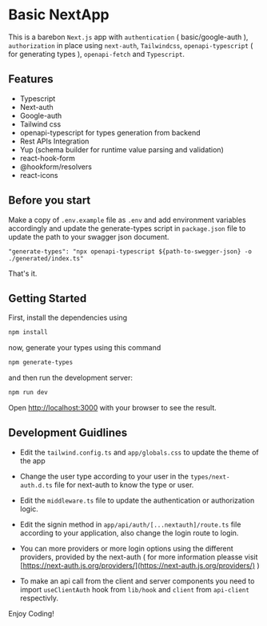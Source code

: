 # Basic NextApp

This is a barebon `Next.js` app with `authentication` ( basic/google-auth ), `authorization` in place using `next-auth`, `Tailwindcss`, `openapi-typescript` ( for generating types ), `openapi-fetch` and `Typescript`.

## Features

- Typescript
- Next-auth
- Google-auth
- Tailwind css
- openapi-typescript for types generation from backend
- Rest APIs Integration
- Yup (schema builder for runtime value parsing and validation)
- react-hook-form
- @hookform/resolvers
- react-icons

## Before you start

Make a copy of `.env.example` file as `.env` and add environment variables accordingly and update the generate-types script in `package.json` file to update the path to your swagger json document.

`"generate-types": "npx openapi-typescript ${path-to-swegger-json} -o ./generated/index.ts"`

That's it.

## Getting Started

First, install the dependencies using

```bash
npm install
```

now, generate your types using this command

```bash
npm generate-types
```

and then run the development server:

```bash
npm run dev
```

Open [http://localhost:3000](http://localhost:3000) with your browser to see the result.

## Development Guidlines

- Edit the `tailwind.config.ts` and `app/globals.css` to update the theme of the app

- Change the user type according to your user in the `types/next-auth.d.ts` file for next-auth to know the type or user.

- Edit the `middleware.ts` file to update the authentication or authorization logic.

- Edit the signin method in `app/api/auth/[...nextauth]/route.ts` file according to your application, also change the login route to login.

- You can more providers or more login options using the different providers, provided by the next-auth ( for more information pleasse visit [https://next-auth.js.org/providers/](https://next-auth.js.org/providers/) )

- To make an api call from the client and server components you need to import `useClientAuth` hook from `lib/hook` and `client` from `api-client` respectivly.

Enjoy Coding!
